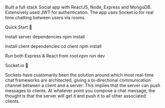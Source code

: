 ﻿Built a full stack Social app with ReactJS, Node, Express and MongoDB. Extensively used JWT for authentication. The app uses Socket.io for real time chatting between users via rooms.

Quick Start 🚀

Install server dependencies
npm install

Install client dependencies
cd client
npm install

Run both Express & React from root
npm run dev

Socket.io 💬

Sockets have customarily been the solution around which most real-time chat frameworks are architected, giving a bi-directional communication channel between a client and a server. 
This implies that the server can push messages to clients. At whatever point you compose a chat message, the thought is that the server will get it and push it to all other associated clients.

